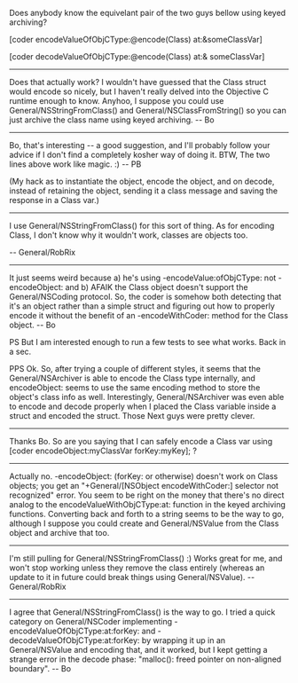 Does anybody know the equivelant pair of the two guys bellow using keyed archiving?

[coder encodeValueOfObjCType:@encode(Class) at:&someClassVar]

[coder decodeValueOfObjCType:@encode(Class) at:& someClassVar]

----

Does that actually work?  I wouldn't have guessed that the Class struct would encode so nicely, but I haven't really delved into the Objective C runtime enough to know.  Anyhoo, I suppose you could use General/NSStringFromClass() and General/NSClassFromString() so you can just archive the class name using keyed archiving.   -- Bo

----

Bo, that's interesting -- a good suggestion, and I'll probably follow your advice if I don't find a completely kosher way of doing it.  BTW, The two lines above work like magic. :) -- PB

(My hack as to instantiate the object, encode the object, and on decode, instead of retaining the object, sending it a class message and saving the response in a Class var.)

----

I use General/NSStringFromClass() for this sort of thing. As for encoding Class, I don't know why it wouldn't work, classes are objects too.

-- General/RobRix

----

It just seems weird because a) he's using -encodeValue:ofObjCType: not -encodeObject: and b) AFAIK the Class object doesn't support the General/NSCoding protocol.  So, the coder is somehow both detecting that it's an object rather than a simple struct and figuring out how to properly encode it without the benefit of an -encodeWithCoder: method for the Class object.  -- Bo

PS  But I am interested enough to run a few tests to see what works.  Back in a sec.

PPS  Ok. So, after trying a couple of different styles, it seems that the General/NSArchiver is able to encode the Class type internally, and encodeObject: seems to use the same encoding method to store the object's class info as well.  Interestingly, General/NSArchiver was even able to encode and decode properly when I placed the Class variable inside a struct and encoded the struct.  Those Next guys were pretty clever.

----

Thanks Bo.  So are you saying that I can safely encode a Class var using [coder encodeObject:myClassVar forKey:myKey]; ?

----

Actually no.  -encodeObject: (forKey: or otherwise) doesn't work on Class objects; you get an "+General/[NSObject encodeWithCoder:] selector not recognized" error.  You seem to be right on the money that there's no direct analog to the encodeValueWithObjCType:at: function in the keyed archiving functions.  Converting back and forth to a string seems to be the way to go, although I suppose you could create and General/NSValue from the Class object and archive that too.

----

I'm still pulling for General/NSStringFromClass() :) Works great for me, and won't stop working unless they remove the class entirely (whereas an update to it in future could break things using General/NSValue). -- General/RobRix

----

I agree that General/NSStringFromClass() is the way to go.  I tried a quick category on General/NSCoder implementing -encodeValueOfObjCType:at:forKey: and -decodeValueOfObjCType:at:forKey: by wrapping it up in an General/NSValue and encoding that, and it worked, but I kept getting a strange error in the decode phase: "malloc(): freed pointer on non-aligned boundary". -- Bo
